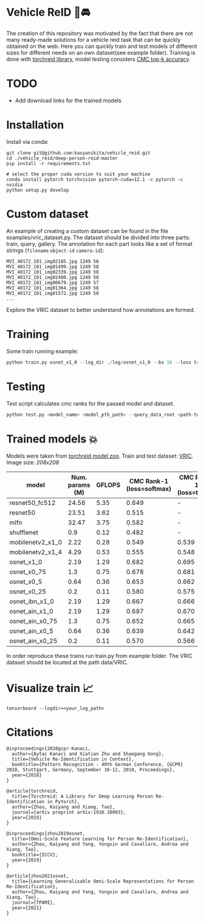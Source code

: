 # Vehicle ReID 🚗🚘
The creation of this repository was motivated by the fact that there are not many ready-made solutions for a vehicle reid task that can be quickly obtained on the web. Here you can quickly train and test models of different sizes for different needs on an own dataset(see example folder). Training is done with [torchreid library](https://github.com/KaiyangZhou/deep-person-reid), model testing considers [CMC top-k accuracy](https://cysu.github.io/open-reid/notes/evaluation_metrics.html).

# TODO
* Add download links for the trained models

# Installation

Install via conda:
``` shell
git clone git@github.com:kasyanikita/vehicle_reid.git
cd ./vehicle_reid/deep-person-reid-master
pip install -r requirements.txt

# select the proper cuda version to suit your machine
conda install pytorch torchvision pytorch-cuda=12.1 -c pytorch -c nvidia
python setup.py develop
```

# Custom dataset
An example of creating a custom dataset can be found in the file examples/vric_dataset.py. The dataset should be divided into three parts: train, query, gallery. The annotation for each part looks like a set of format strings (`filename` `object-id` `camera-id`):
```
MVI_40172_101_img02185.jpg 1249 58
MVI_40172_101_img01499.jpg 1249 58
MVI_40172_101_img02339.jpg 1249 58
MVI_40172_101_img02400.jpg 1249 58
MVI_40172_101_img00679.jpg 1249 57
MVI_40172_101_img01364.jpg 1249 58
MVI_40172_101_img01572.jpg 1249 58
...
```
Explore the VRIC dataset to better understand how annotations are formed.

# Training
Some train running example:
``` python
python train.py osnet_x1_0 --log_dir ./log/osnet_x1_0 --bs 16 --loss triplet --lr 0.0003 --max_epoch 60
```

# Testing
Test script calculates cmc ranks for the passed model and dataset.
``` python
python test.py <model_name> <model_pth_path> --query_data_root <path-to-query-images-dir> --query_annotation_path <path-to-query-annotation-file> --gallery_data_root <path-to-gallery-images-dir> --gallery_annotation_path <path-to-gallery-annotation-file>
```

# Trained models 💥
Models were taken from [torchreid model zoo](https://kaiyangzhou.github.io/deep-person-reid/MODEL_ZOO.html). Train and test dataset: [VRIC](https://qmul-vric.github.io/). Image size: *208x208*

| model            | Num. params (M) | GFLOPS | CMC Rank-1 (loss=softmax) | CMC Rank-1 (loss=triplet) | mAP (loss=softmax) | mAP (loss=triplet) |
|------------------|-----------------|--------|---------------------------|---------------------------|--------------------|-------------------|
| resnet50_fc512   | 24.56           | 5.35   | 0.649                     | -                         | 0.732              | -                 |
| resnet50         | 23.51           | 3.62   | 0.515                     | -                         | 0.629              | -                 |
| mlfn             | 32.47           | 3.75   | 0.582                     | -                         | 0.686              | -                 |
| shufflenet       | 0.9             | 0.12   | 0.482                     | -                         | 0.593              | -                 |
| mobilenetv2_x1_0 | 2.22            | 0.28   | 0.549                     | 0.539                     | 0.660              | 0.651             |
| mobilenetv2_x1_4 | 4.29            | 0.53   | 0.555                     | 0.548                     | 0.664              | 0.661             |
| osnet_x1_0       | 2.19            | 1.29   | 0.682                     | 0.695                     | 0.756              | 0.768             |
| osnet_x0_75      | 1.3             | 0.75   | 0.678                     | 0.681                     | 0.752              | 0.757             |
| osnet_x0_5       | 0.64            | 0.36   | 0.653                     | 0.662                     | 0.731              | 0.734             |
| osnet_x0_25      | 0.2             | 0.11   | 0.580                     | 0.575                     | 0.673              | 0.668             |
| osnet_ibn_x1_0   | 2.19            | 1.29   | 0.667                     | 0.666                     | 0.742              | 0.739             |
| osnet_ain_x1_0   | 2.19            | 1.29   | 0.687                     | 0.670                     | 0.757              | 0.745             |
| osnet_ain_x0_75  | 1.3             | 0.75   | 0.652                     | 0.665                     | 0.723              | 0.738             |
| osnet_ain_x0_5   | 0.64            | 0.36   | 0.639                     | 0.642                     | 0.719              | 0.722             |
| osnet_ain_x0_25  | 0.2             | 0.11   | 0.570                     | 0.566                     | 0.657              | 0.654             |

In order reproduce these trains run train.py from example folder. The VRIC dataset should be located at the path data/VRIC.

# Visualize train 📈
``` shell
tensorboard --logdir=<your_log_path>
```

# Citations
```
@inproceedings{2018gcpr-Kanaci,
  author={Aytac Kanaci and Xiatian Zhu and Shaogang Gong},
  title={Vehicle Re-Identification in Context},
  booktitle={Pattern Recognition - 40th German Conference, {GCPR} 2018, Stuttgart, Germany, September 10-12, 2018, Proceedings},
  year={2018}
}

@article{torchreid,
  title={Torchreid: A Library for Deep Learning Person Re-Identification in Pytorch},
  author={Zhou, Kaiyang and Xiang, Tao},
  journal={arXiv preprint arXiv:1910.10093},
  year={2019}
}

@inproceedings{zhou2019osnet,
  title={Omni-Scale Feature Learning for Person Re-Identification},
  author={Zhou, Kaiyang and Yang, Yongxin and Cavallaro, Andrea and Xiang, Tao},
  booktitle={ICCV},
  year={2019}
}

@article{zhou2021osnet,
  title={Learning Generalisable Omni-Scale Representations for Person Re-Identification},
  author={Zhou, Kaiyang and Yang, Yongxin and Cavallaro, Andrea and Xiang, Tao},
  journal={TPAMI},
  year={2021}
}
```


